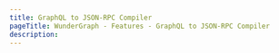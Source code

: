 ```yaml
---
title: GraphQL to JSON-RPC Compiler
pageTitle: WunderGraph - Features - GraphQL to JSON-RPC Compiler
description:
---
```

